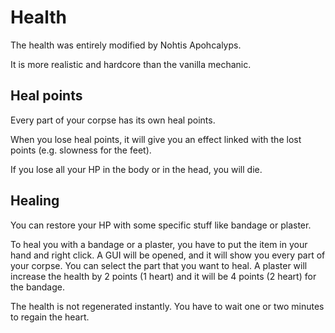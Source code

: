# Health

The health was entirely modified by Nohtis Apohcalyps.

It is more realistic and hardcore than the vanilla mechanic.

## Heal points

Every part of your corpse has its own heal points.

When you lose heal points, it will give you an effect linked with the lost points (e.g. slowness for the feet).

If you lose all your HP in the body or in the head, you will die.

## Healing

You can restore your HP with some specific stuff like bandage or plaster.

To heal you with a bandage or a plaster, you have to put the item in your hand and right click.
A GUI will be opened, and it will show you every part of your corpse.
You can select the part that you want to heal.
A plaster will increase the health by 2 points (1 heart) and it will be 4 points (2 heart) for the bandage.

The health is not regenerated instantly.
You have to wait one or two minutes to regain the heart.